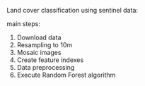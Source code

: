 Land cover classification using sentinel data:

main steps:
1. Download data
2. Resampling to 10m
3. Mosaic images
4. Create feature indexes
5. Data preprocessing
6. Execute Random Forest algorithm
